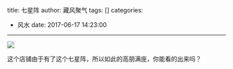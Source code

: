 title: 七星阵
author: 藏风聚气
tags: []
categories:
  - 风水
date: 2017-06-17 14:23:00
---
[![](http://orohvftu1.bkt.clouddn.com/psd-2.jpeg!800)](http://orohvftu1.bkt.clouddn.com/psd-2.jpeg)



这个店铺由于有了这个七星阵，所以如此的高朋满座，你能看的出来吗？